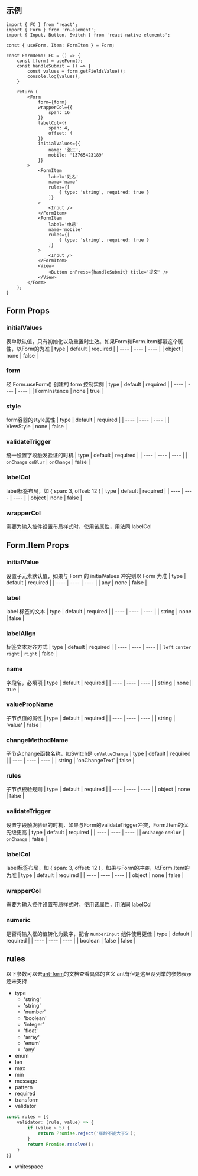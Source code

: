 ## 示例
```tsx
import { FC } from 'react';
import { Form } from 'rn-element';
import { Input, Button, Switch } from 'react-native-elements';

const { useForm, Item: FormItem } = Form;

const FormDemo: FC = () => {
    const [form] = useForm();
    const handleSubmit = () => {
        const values = form.getFieldsValue();
        console.log(values);
    }

    return (
        <Form
            form={form}
            wrapperCol={{
                span: 16
            }}
            labelCol={{
                span: 4,
                offset: 4
            }}
            initialValues={{
                name: '张三',
                mobile: '13765423189'
            }}
        >
            <FormItem
                label='姓名'
                name='name'
                rules={[
                    { type: 'string', required: true }
                ]}
            >
                <Input />
            </FormItem>
            <FormItem
                label='电话'
                name='mobile'
                rules={[
                    { type: 'string', required: true }
                ]}
            >
                <Input />
            </FormItem>
            <View>
                <Button onPress={handleSubmit} title='提交' />
            </View>
        </Form>
    );
}
```

## Form Props

### initialValues
表单默认值，只有初始化以及重置时生效。如果Form和Form.Item都带这个属性，以Form的为准
| type | default | required |
| ---- | ---- | ---- |
| object | none | false |

### form
经 Form.useForm() 创建的 form 控制实例
| type | default | required |
| ---- | ---- | ---- |
| FormInstance | none | true |

### style
form容器的style属性
| type | default | required |
| ---- | ---- | ---- |
| ViewStyle | none | false |

### validateTrigger
统一设置字段触发验证的时机
| type | default | required |
| ---- | ---- | ---- |
| `onChange` `onBlur` | `onChange` | false |

### labelCol
label标签布局，如 { span: 3, offset: 12 }
| type | default | required |
| ---- | ---- | ---- |
| object | none | false |

### wrapperCol
需要为输入控件设置布局样式时，使用该属性，用法同 labelCol


## Form.Item Props

### initialValue
设置子元素默认值，如果与 Form 的 initialValues 冲突则以 Form 为准
| type | default | required |
| ---- | ---- | ---- |
| any | none | false |

### label
label 标签的文本
| type | default | required |
| ---- | ---- | ---- |
| string | none | false |

### labelAlign
标签文本对齐方式
| type | default | required |
| ---- | ---- | ---- |
| `left` `center` `right` | `right` | false |

### name
字段名，必填项
| type | default | required |
| ---- | ---- | ---- |
| string | none | true |

### valuePropName
子节点值的属性
| type | default | required |
| ---- | ---- | ---- |
| string | 'value' | false |

### changeMethodName
子节点change函数名称，如Switch是 `onValueChange`
| type | default | required |
| ---- | ---- | ---- |
| string | 'onChangeText' | false |

### rules
子节点校验规则
| type | default | required |
| ---- | ---- | ---- |
| object | none | false |

### validateTrigger
设置字段触发验证的时机，如果与Form的validateTrigger冲突，Form.Item的优先级更高
| type | default | required |
| ---- | ---- | ---- |
| `onChange` `onBlur` | `onChange` | false |

### labelCol
label标签布局，如 { span: 3, offset: 12 }，如果与Form的冲突，以Form.Item的为准
| type | default | required |
| ---- | ---- | ---- |
| object | none | false |

### wrapperCol
需要为输入控件设置布局样式时，使用该属性，用法同 labelCol

### numeric
是否将输入框的值转化为数字，配合 `NumberInput` 组件使用更佳
| type | default | required |
| ---- | ---- | ---- |
| boolean | false | false |

## rules
以下参数可以去[ant-form](https://ant.design/components/form-cn/)的文档查看具体的含义
ant有但是这里没列举的参数表示还未支持
- type
    - 'string'
    - 'string'
    - 'number'
    - 'boolean'
    - 'integer'
    - 'float'
    - 'array'
    - 'enum'
    - 'any'
- enum
- len
- max
- min
- message
- pattern
- required
- transform
- validator
```ts
const rules = [{
    validator: (rule, value) => {
        if (value > 5) {
            return Promise.reject('年龄不能大于5');
        }
        return Promise.resolve();
    }
}]
```
- whitespace
